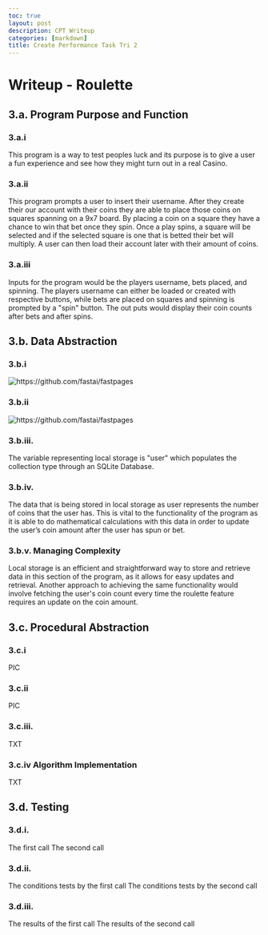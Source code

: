 ```yaml
---
toc: true
layout: post
description: CPT Writeup
categories: [markdown]
title: Create Performance Task Tri 2
---
```


# Writeup - Roulette

## 3.a. Program Purpose and Function

### 3.a.i
This program is a way to test peoples luck and its purpose is to give a user a fun experience and see how they might turn out in a real Casino.

### 3.a.ii
This program prompts a user to insert their username. After they create their our account with their coins they are able to place those coins on squares spanning on a 9x7 board. By placing a coin on a square they have a chance to win that bet once they spin. Once a play spins, a square will be selected and if the selected square is one that is betted their bet will multiply. A user can then load their account later with their amount of coins.

### 3.a.iii
Inputs for the program would be the players username, bets placed, and spinning. The players username can either be loaded or created with respective buttons, while bets are placed on squares and spinning is prompted by a "spin" button. The out puts would display their coin counts after bets and after spins.

## 3.b. Data Abstraction

### 3.b.i
![]({{site.baseurl}}/images/3bi.jpg "https://github.com/fastai/fastpages")

### 3.b.ii
![]({{site.baseurl}}/images/3bii.jpg "https://github.com/fastai/fastpages")

### 3.b.iii.
The variable representing local storage is "user" which populates the collection type through an SQLite Database.

### 3.b.iv.
The data that is being stored in local storage as user represents the number of coins that the user has. This is vital to the functionality of the program as it is able to do mathematical calculations with this data in order to update the user’s coin amount after the user has spun or bet.

### 3.b.v. Managing Complexity
Local storage is an efficient and straightforward way to store and retrieve data in this section of the program, as it allows for easy updates and retrieval. Another approach to achieving the same functionality would involve fetching the user's coin count every time the roulette feature requires an update on the coin amount.

## 3.c. Procedural Abstraction

### 3.c.i
PIC

### 3.c.ii
PIC

### 3.c.iii.
TXT

### 3.c.iv Algorithm Implementation
TXT

## 3.d. Testing

### 3.d.i. 
The first call
The second call

### 3.d.ii.
The conditions tests by the first call
The conditions tests by the second call

### 3.d.iii.
The results of the first call
The results of the second call